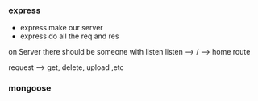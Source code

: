 
### express

- express make our server
- express do all the req and res

on Server there should be someone with listen 
listen --> 
/ --> home route 


request --> get, delete, upload ,etc


### mongoose